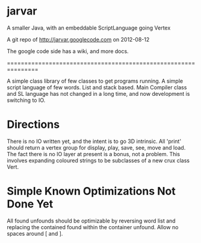 jarvar
======

A smaller Java, with an embeddable ScriptLanguage going Vertex

A git repo of http://jarvar.googlecode.com on 2012-08-12

The google code side has a wiki, and more docs.

===============================================================

A simple class library of few classes to get programs running.
A simple script language of few words. List and stack based.
Main Compiler class and SL language has not changed in a
long time, and now development is switching to IO.

Directions
==========

There is no IO written yet, and the intent is to go 3D intrinsic.
All 'print' should return a vertex group for display, play, save,
see, move and load. The fact there is no IO layer at present is
a bonus, not a problem. This involves expanding coloured strings to
be subclasses of a new crux class Vert.

Simple Known Optimizations Not Done Yet
=======================================
All found unfounds should be optimizable by reversing word list
and replacing the contained found within the container unfound.
Allow no spaces around [ and ].
